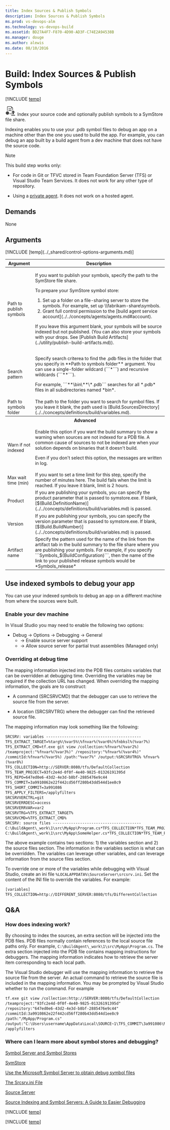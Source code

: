 ```yaml
---
title: Index Sources & Publish Symbols
description: Index Sources & Publish Symbols
ms.prod: vs-devops-alm
ms.technology: vs-devops-build
ms.assetid: BD27A4F7-F870-4D90-AD3F-C74E2A94538B
ms.manager: douge
ms.author: alewis
ms.date: 08/10/2016
---
```


# Build: Index Sources & Publish Symbols

[!INCLUDE [temp](../../_shared/version-tfs-2015-rtm.md)]

![](_img/index-sources-publish-symbols.png) Index your source code and optionally publish symbols to a SymStore file share.

Indexing enables you to use your .pdb symbol files to debug an app on a machine other than the one you used to build the app. For example, you can debug an app built by a build agent from a dev machine that does not have the source code.

> [!NOTE]
> This build step works only:
> 
> * For code in Git or TFVC stored in Team Foundation Server (TFS) or Visual Studio Team Services. It does not work for any other type of repository.
> 
> * Using a [private agent](../../concepts/agents/agents.md#install). It does not work on a hosted agent.

## Demands

None

## Arguments

<table>
<thead>
<tr>
<th>Argument</th>
<th>Description</th>
</tr>
</thead>
<tr>
<td>Path to publish symbols</td>
<td><p>If you want to publish your symbols, specify the path to the SymStore file share.
</p>
<p>To prepare your SymStore symbol store:</p>
<ol>
<li>Set up a folder on a file-sharing server to store the symbols. For example, set up \\fabrikam-share\symbols.</li>
<li>Grant full control permission to the [build agent service account](../../concepts/agents/agents.md#account).</li>
</ol>
<p>If you leave this argument blank, your symbols will be source indexed but not published. (You can also store your symbols with your drops. See [Publish Build Artifacts](../utility/publish-build-artifacts.md)).
</p>
</td>
</tr>
<tr>
<td>Search pattern</td>
<td>
<p>Specify search criterea to find the .pdb files in the folder that you specify in **Path to symbols folder** argument. You can use a single-folder wildcard (```*```) and recursive wildcards (```**```).</p>
<p> For example, ```**\bin\**\*.pdb``` searches for all *.pdb* files in all subdirectories named *bin*.</p>
</td>
</tr>
<tr>
<td>Path to symbols folder </td>
<td>The path to the folder you want to search for symbol files.  If you leave it blank, the path used is [Build.SourcesDirectory](../../concepts/definitions/build/variables.md).</td>
</tr>
<tr>
<th style="text-align: center" colspan="2">Advanced</th>
</tr>
<tr>
<td>Warn if not indexed</td>
<td><p>Enable this option if you want the build summary to show a warning when sources are not indexed for a PDB file. A common cause of sources to not be indexed are when your solution depends on binaries that it doesn't build.</p>
<p>Even if you don't select this option, the messages are written in log.
</p></td>
</tr>
<tr>
<td>Max wait time (min) </td>
<td>If you want to set a time limit for this step, specify the number of minutes here. The build fails when the limit is reached. If you leave it blank, limit is 2 hours.</td>
</tr>
<tr>
<td>Product</td>
<td>If you are publishing your symbols, you can specify the product parameter that is passed to symstore.exe. If blank, [$(Build.DefinitionName)](../../concepts/definitions/build/variables.md) is passed.</td>
</tr>
<tr>
<td>Version</td>
<td>If you are publishing your symbols, you can specify the version parameter that is passed to symstore.exe.  If blank, [$(Build.BuildNumber)](../../concepts/definitions/build/variables.md) is passed.</td>
</tr>
<tr>
<td>Artifact name</td>
<td>Specify the pattern used for the name of the link from the artifact tab in the build summary to the file share where you are publishing your symbols. For example, if you specify ```Symbols_$(BuildConfiguration)```, then the name of the link to your published release symbols would be *Symbols_release*</td>
</tr>
[!INCLUDE [temp](../_shared/control-options-arguments.md)]
</table>

## Use indexed symbols to debug your app

You can use your indexed symbols to debug an app on a different machine from where the sources were built.

### Enable your dev machine

In Visual Studio you may need to enable the following two options:

* Debug -> Options -> Debugging -> General
  * -> Enable source server support
  * -> Allow source server for partial trust assemblies (Managed only)

### Overriding at debug time

The mapping information injected into the PDB files contains variables that can be overridden at debugging time. Overriding the variables may be required if the collection URL has changed. When overriding the mapping information, the goals are to construct:

* A command (SRCSRVCMD) that the debugger can use to retrieve the source file from the server.

* A location (SRCSRVTRG) where the debugger can find the retrieved source file.

 The mapping information may look something like the following:

```
SRCSRV: variables ------------------------------------------
TFS_EXTRACT_TARGET=%targ%\%var5%\%fnvar%(%var6%)%fnbksl%(%var7%)
TFS_EXTRACT_CMD=tf.exe git view /collection:%fnvar%(%var2%) /teamproject:"%fnvar%(%var3%)" /repository:"%fnvar%(%var4%)" /commitId:%fnvar%(%var5%) /path:"%var7%" /output:%SRCSRVTRG% %fnvar%(%var8%)
TFS_COLLECTION=http://SERVER:8080/tfs/DefaultCollection
TFS_TEAM_PROJECT=93fc2e4d-0f0f-4e40-9825-01326191395d
TFS_REPO=647ed0e6-43d2-4e3d-b8bf-2885476e9c44
TFS_COMMIT=3a9910862e22f442cd56ff280b43dd544d1ee8c9
TFS_SHORT_COMMIT=3a991086
TFS_APPLY_FILTERS=/applyfilters
SRCSRVVERCTRL=git
SRCSRVERRDESC=access
SRCSRVERRVAR=var2
SRCSRVTRG=%TFS_EXTRACT_TARGET%
SRCSRVCMD=%TFS_EXTRACT_CMD%
SRCSRV: source files ---------------------------------------
C:\BuildAgent\_work\1\src\MyApp\Program.cs*TFS_COLLECTION*TFS_TEAM_PROJECT*TFS_REPO*TFS_COMMIT*TFS_SHORT_COMMIT*/MyApp/Program.cs*TFS_APPLY_FILTERS
C:\BuildAgent\_work\1\src\MyApp\SomeHelper.cs*TFS_COLLECTION*TFS_TEAM_PROJECT*TFS_REPO*TFS_COMMIT*TFS_SHORT_COMMIT*/MyApp/SomeHelper.cs*TFS_APPLY_FILTERS
```

 The above example contains two sections: 1) the variables section and 2) the source files section. The information in the variables section is what can be overridden. The variables can leverage other variables, and can leverage information from the source files section.

 To override one or more of the variables while debugging with Visual Studio, create an ini file ```%LOCALAPPDATA%\SourceServer\srcsrv.ini```. Set the content of the INI file to override the variables. For example:

```
[variables]
TFS_COLLECTION=http://DIFFERENT_SERVER:8080/tfs/DifferentCollection
```

## Q&A
<!-- BEGINSECTION class="md-qanda" -->


### How does indexing work?

By choosing to index the sources, an extra section will be injected into the PDB files. PDB files normally contain references to the local source file paths only. For example, ```C:\BuildAgent\_work\1\src\MyApp\Program.cs```. The extra section injected into the PDB file contains mapping instructions for debuggers. The mapping information indicates how to retrieve the server item corresponding to each local path.

 The Visual Studio debugger will use the mapping information to retrieve the source file from the server. An actual command to retrieve the source file is included in the mapping information. You may be prompted by Visual Studio whether to run the command. For example
```
tf.exe git view /collection:http://SERVER:8080/tfs/DefaultCollection /teamproject:"93fc2e4d-0f0f-4e40-9825-01326191395d" /repository:"647ed0e6-43d2-4e3d-b8bf-2885476e9c44" /commitId:3a9910862e22f442cd56ff280b43dd544d1ee8c9 /path:"/MyApp/Program.cs" /output:"C:\Users\username\AppData\Local\SOURCE~1\TFS_COMMIT\3a991086\MyApp\Program.cs" /applyfilters
```

### Where can I learn more about symbol stores and debugging?

[Symbol Server and Symbol Stores](https://msdn.microsoft.com/en-us/library/ms680693%28VS.85%29.aspx)

[SymStore](https://msdn.microsoft.com/en-us/library/ff558848%28VS.85%29.aspx)

[Use the Microsoft Symbol Server to obtain debug symbol files](https://msdn.microsoft.com/en-us/library/windows/desktop/ee416588%28v=vs.85%29.aspx)

[The Srcsrv.ini File](https://msdn.microsoft.com/en-us/library/windows/hardware/ff558876%28v=vs.85%29.aspx)

[Source Server](https://msdn.microsoft.com/en-us/library/windows/desktop/ms680641%28v=vs.85%29.aspx)

[Source Indexing and Symbol Servers: A Guide to Easier Debugging](http://www.codeproject.com/Articles/115125/Source-Indexing-and-Symbol-Servers-A-Guide-to-Easi)

[!INCLUDE [temp](../../_shared/qa-agents.md)]

[!INCLUDE [temp](../../_shared/qa-versions.md)]

<!-- ENDSECTION -->
